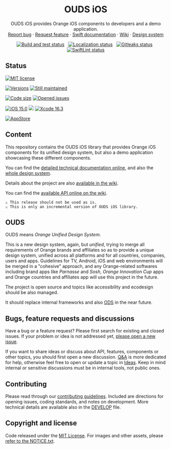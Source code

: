<h1 align="center">OUDS iOS</h1>

<p align="center">
  OUDS iOS provides Orange iOS components to developers and a demo application.
  <br>
  <a href="https://github.com/Orange-OpenSource/ouds-ios/issues/new?template=bug_report.yml" title="Open an issue on GitHub">Report bug</a>
  ·
  <a href="https://github.com/Orange-OpenSource/ouds-ios/issues/new?template=feature_request.yml title="Open an issue on GitHub">Request feature</a>
  ·
  <a href="https://ios.unified-design-system.orange.com/" title="Swift library technical documentation on GitHub Pages">Swift documentation</a>
  ·
  <a href="https://github.com/Orange-OpenSource/ouds-ios/wiki" title="Swift library wiki">Wiki</a>
  ·
  <a href="https://unified-design-system.orange.com/" title="Design system global website">Design system</a>
</p>

<p align="center">
<a href="https://github.com/Orange-OpenSource/ouds-ios/actions/workflows/build-and-test.yml" title="Build and test status"><img src="https://github.com/Orange-OpenSource/ouds-ios/actions/workflows/build-and-test.yml/badge.svg" alt="Build and test status"></a>
&nbsp;
<a href="https://github.com/Orange-OpenSource/ouds-ios/actions/workflows/check-localizables.yml" title="Localization status"><img src="https://github.com/Orange-OpenSource/ouds-ios/actions/workflows/check-localizables.yml/badge.svg" alt="Localization status"></a>
&nbsp;
<a href="https://github.com/Orange-OpenSource/ouds-ios/actions/workflows/gitleaks-action.yml" title="Gitleaks status"><img src="https://github.com/Orange-OpenSource/ouds-ios/actions/workflows/gitleaks-action.yml/badge.svg" alt="Gitleaks status"></a>
&nbsp;
<a href="https://github.com/Orange-OpenSource/ouds-ios/actions/workflows/swiftlint.yml" title="SwiftLint status"><img src="https://github.com/Orange-OpenSource/ouds-ios/actions/workflows/swiftlint.yml/badge.svg" alt="SwiftLint status"></a>
</p>

## Status

[![MIT license](https://img.shields.io/github/license/Orange-OpenSource/ouds-ios?style=for-the-badge)](https://github.com/Orange-OpenSource/ouds-ios/blob/main/LICENSE)

[![Versions](https://img.shields.io/github/v/release/Orange-OpenSource/ouds-ios?label=Last%20version&style=for-the-badge)](https://github.com/Orange-OpenSource/ouds-ios/releases)
[![Still maintained](https://img.shields.io/maintenance/yes/2025?style=for-the-badge)](https://github.com/Orange-OpenSource/ouds-ios/issues?q=is%3Aissue+is%3Aclosed)

[![Code size](https://img.shields.io/github/languages/code-size/Orange-OpenSource/ouds-ios?style=for-the-badge)](https://github.com/Orange-OpenSource/ouds-ios)
[![Opened issues](https://img.shields.io/github/issues-raw/Orange-OpenSource/ouds-ios?style=for-the-badge)](https://github.com/Orange-OpenSource/ouds-ios/issues)

[![iOS 15.0](https://img.shields.io/badge/iOS-15.0-FF1AB2?style=for-the-badge)](https://developer.apple.com/support/app-store "iOS 15 supports")
[![](https://img.shields.io/endpoint?url=https%3A%2F%2Fswiftpackageindex.com%2Fapi%2Fpackages%2FOrange-OpenSource%2Fouds-ios%2Fbadge%3Ftype%3Dswift-versions&style=for-the-badge)](https://swiftpackageindex.com/Orange-OpenSource/ouds-ios)
[![Xcode 16.3](https://img.shields.io/badge/Xcode-16.3-blue?style=for-the-badge)](https://developer.apple.com/documentation/xcode-release-notes/xcode-16_3-release-notes)

[![AppStore](https://img.shields.io/itunes/v/6743708286?style=for-the-badge&label=AppStore)](https://apps.apple.com/fr/app/design-system-toolbox/id6743708286)

## Content

This repository contains the OUDS iOS library that provides Orange iOS components for its unified design system, but also a demo application showcasing these different components.

You can find the [detailed technical documentation online](https://ios.unified-design-system.orange.com/), and also the [whole design system](https://unified-design-system.orange.com/).

Details about the project are also [available in the wiki](https://github.com/Orange-OpenSource/ouds-ios/wiki).

You can find the [available API online on the wiki](https://github.com/Orange-OpenSource/ouds-ios/wiki/01-%E2%80%90-Available-API).

```
⚠️ This release should not be used as is. 
⚠️ This is only an incremental version of OUDS iOS library.
```

## OUDS

OUDS means *Orange Unified Design System*.

This is a new design system, again, but _unified_, trying to merge all requirements of Orange brands and affiliates so as to provide a unique design system, unified across all platforms and for all countries, companies, users and apps.
Guidelines for TV, Android, iOS and web environments will be merged in a "cohesive" approach, and any Orange-related softwares including brand apps like *Parnasse* and *Sosh*, *Orange Innovation Cup* apps and Orange countries and affiliates app will use this project in the future.

The project is open source and topics like accessibility and ecodesign should be also managed.

It should replace internal frameworks and also [ODS](https://github.com/Orange-OpenSource/ods-ios) in the near future.

## Bugs, feature requests and discussions

Have a bug or a feature request? Please first search for existing and closed issues. If your problem or idea is not addressed yet, [please open a new issue](https://github.com/Orange-OpenSource/ouds-ios/issues/new/choose).

If you want to share ideas or discuss about API, features, components or other topics, you should first open a new discussion.
[Q&A](https://github.com/Orange-OpenSource/ouds-ios/discussions/categories/q-a) is more dedicated for help, otherwise feel free to open or update a topic in [Ideas](https://github.com/Orange-OpenSource/ouds-ios/discussions/categories/ideas).
Keep in mind internal or sensitive discussions must be in internal tools, not public ones.

## Contributing

Please read through our [contributing guidelines](https://github.com/Orange-OpenSource/ouds-ios/blob/main/.github/CONTRIBUTING.md). Included are directions for opening issues, coding standards, and notes on development. More technical details are available also in the [DEVELOP](https://github.com/Orange-OpenSource/ouds-ios/blob/main/.github/DEVELOP.md) file.

## Copyright and license

Code released under the [MIT License](https://github.com/Orange-OpenSource/ouds-ios/blob/main/LICENSE).
For images and other assets, please [refer to the NOTICE.txt](https://github.com/Orange-OpenSource/ouds-ios/blob/ain/NOTICE.txt).
